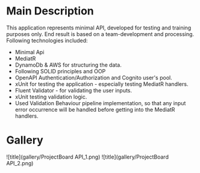 # Main Description
This application represents minimal API, developed for testing and training purposes only.
End result is based on a team-development and processing.
Following technologies included:
- Minimal Api 
- MediatR
- DynamoDb & AWS for structuring the data.
- Following SOLID principles and OOP
- OpenAPI Authentication/Authorization and Cognito user's pool.
- xUnit for testing the application - especially testing MediatR handlers.
- Fluent Validator - for validating the user inputs.
- xUnit testing validation logic.
- Used Validation Behaviour pipeline implementation, so that any input error occurrence will be handled before getting into the MediatR handlers.

# Gallery 
![title](gallery/ProjectBoard API_1.png)
![title](gallery/ProjectBoard API_2.png)